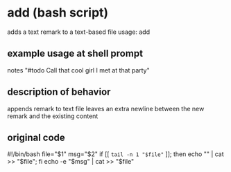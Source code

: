 add (bash script)
=================
adds a text remark to a text-based file
usage: add <file> <msg>

example usage at shell prompt
-----------------------------
notes "#todo Call that cool girl I met at that party"

description of behavior
-----------------------
appends remark to text file
leaves an extra newline between the new remark and the existing content

original code
-------------
   #!/bin/bash
   file="$1"
   msg="$2"
   if [[ `tail -n 1 "$file"` ]];   then echo "" | cat >> "$file";   fi
   echo -e "$msg" | cat >> "$file"

